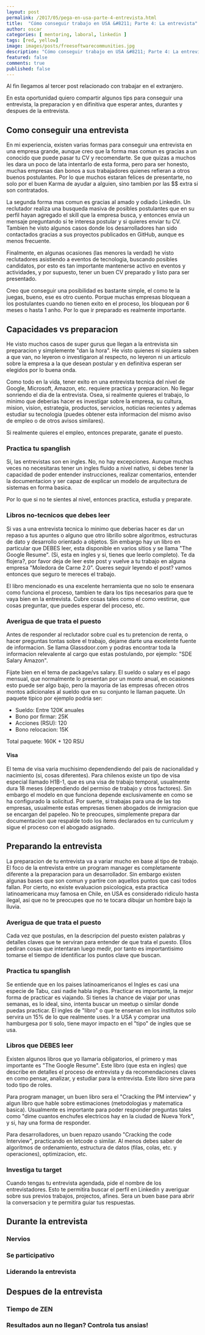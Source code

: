 ```yaml
---
layout: post
permalink: /2017/05/pega-en-usa-parte-4-entrevista.html
title:  "Cómo conseguir trabajo en USA &#8211; Parte 4: La entrevista"
author: oscar
categories: [ mentoring, laboral, linkedin ]
tags: [red, yellow]
image: images/posts/freesoftwarecommunities.jpg
description: "Cómo conseguir trabajo en USA &#8211; Parte 4: La entrevista"
featured: false
comments: true
published: false
---
```


Al fin llegamos al tercer post relacionado con trabajar en el extranjero.

En esta oportunidad quiero compartir algunos tips para conseguir una entrevista, la preparacion y en difinitiva que esperar antes, durantes y despues de 
la entrevista.

## Como conseguir una entrevista

En mi experiencia, existen varias formas para conseguir una entrevista en una empresa grande, aunque creo que la forma mas comun es gracias a un conocido que puede pasar 
tu CV y recomendarte. Se que quizas a muchos les dara un poco de lata intentarlo de esta forma, pero para ser honesto, muchas empresas dan bonos a sus 
trabajadores quienes refieran a otros buenos postulantes. Por lo que muchos estaran felices de presentarte, no solo por el buen Karma de ayudar a alguien, 
sino tambien por las $$ extra si son contratados. 

La segunda forma mas comun es gracias al amado y odiado Linkedin. Un reclutador realiza una busqueda masiva de posibles postulantes que en su perfil 
hayan agregado el skill que la empresa busca, y entonces envia un mensaje preguntando si te interesa postular y si quieres enviar tu CV. Tambien he visto 
algunos casos donde los desarrolladores han sido contactados gracias a sus proyectos publicados en GitHub, aunque es menos frecuente.

Finalmente, en algunas ocasiones (las menores la verdad) he visto reclutadores asistiendo a eventos de tecnologia, buscando posibles candidatos, por esto 
es tan importante mantenerse activo en eventos y actividades, y por supuesto, tener un buen CV preparado y listo para ser presentado.

Creo que conseguir una posibilidad es bastante simple, el como te la juegas, bueno, ese es otro cuento. Porque muchas empresas bloquean a los postulantes cuando no tienen 
exito en el proceso, los bloquean por 6 meses o hasta 1 anho. Por lo que ir preparado es realmente importante.

## Capacidades vs preparacion

He visto muchos casos de super gurus que llegan a la entrevista sin preparacion y simplemente "dan la hora". He visto quienes ni siquiera saben a que van,
no leyeron o investigaron al respecto, no leyeron ni un articulo sobre la empresa a la que desean postular y en definitiva esperan ser elegidos por lo
buena onda.

Como todo en la vida, tener exito en una entrevista tecnica del nivel de Google, Microsoft, Amazon, etc. requiere practica y preparacion. No llegar sonriendo el 
dia de la entrevista. Osea, si realmente quieres el trabajo, lo minimo que deberias hacer es investigar sobre la empresa, su cultura, mision, vision, estrategia, 
productos, servicios, noticias recientes y ademas estudiar su tecnologia (puedes obtener esta informacion del mismo aviso de empleo o de otros avisos similares).

Si realmente quieres el empleo, entonces preparate, ganate el puesto.

### Practica tu spanglish

Si, las entrevistas son en ingles. No, no hay excepciones. Aunque muchas veces no necesitaras tener un ingles fluido a nivel nativo, si debes tener la capacidad 
de poder entender instrucciones, realizar comentarios, entender la documentacion y ser capaz de explicar un modelo de arquitectura de sistemas en forma basica.

Por lo que si no te sientes al nivel, entonces practica, estudia y preparate.

### Libros no-tecnicos que debes leer

Si vas a una entrevista tecnica lo minimo que deberias hacer es dar un repaso a tus apuntes o alguno que otro librillo sobre algoritmos, estructuras de dato y desarrollo 
orientado a objetos. Sin embargo hay un libro en particular que DEBES leer, esta disponible en varios sitios y se llama "The Google Resume". (Si, esta en ingles y si, 
tienes que leerlo completo). Te da flojera?, por favor deja de leer este post y vuelve a tu trabajo en alguna empresa "Moledora de Carne 2.0". Queres seguir 
leyendo el post? vamos entonces que seguro te mereces el trabajo.

El libro mencionado es una excelente herramienta que no solo te ensenara como funciona el proceso, tambien te dara los tips necesarios para que te vaya bien en la entrevista. 
Cubre cosas tales como el como vestirse, que cosas preguntar, que puedes esperar del proceso, etc.

### Averigua de que trata el puesto

Antes de responder al reclutador sobre cual es tu pretencion de renta, o hacer preguntas tontas sobre el trabajo, dejame darte una excelente fuente de informacion. Se llama
Glassdoor.com y podras encontrar toda la informacion relevalente al cargo que estas postulando, por ejemplo: "SDE Salary Amazon".

Fijate bien en el tema de package/vs salary. El sueldo o salary es el pago mensual, que normalmente lo presentan por un monto anual, en ocasiones esto puede ser algo bajo, 
pero la mayoria de las empresas ofrecen otros montos adicionales al sueldo que en su conjunto le llaman paquete. Un paquete tipico por ejemplo podria ser:

* Sueldo: Entre 120K anuales
* Bono por firmar: 25K
* Acciones (RSU): 120
* Bono relocacion: 15K

Total paquete: 160K + 120 RSU

#### Visa

El tema de visa varia muchisimo dependendiendo del pais de nacionalidad y nacimiento (si, cosas diferentes). Para chilenos existe un tipo de visa especial llamado H1B-1, que es una visa de trabajo temporal, usualmente dura 18 meses (dependiendo del permiso de trabajo y otros factores). Sin embargo el modelo en que funciona depende exclusivamente en como se ha configurado la solicitud. Por suerte, si trabajas para una de las top empresas, usualmente estas empresas tienen abogados de inmigracion que se encargan del papeleo.
No te preocupes, simplemente prepara dar documentacion que respalde todo los items declarados en tu curriculum y sigue el proceso con el abogado asignado.

## Preparando la entrevista

La preparacion de tu entrevista va a variar mucho en base al tipo de trabajo. El foco de la entrevista entre un program manager es completamente diferente a la preparacion para un desarrollador. Sin embargo existen algunas bases que son comun y partire con aquellos puntos que casi todos fallan.
Por cierto, no existe evaluacion psicologica, esta practica latinoamericana muy famosa en Chile, en USA es considerado ridiculo hasta ilegal, asi que no te preocupes que no te tocara dibujar un hombre bajo la lluvia.

### Averigua de que trata el puesto

Cada vez que postulas, en la descripcion del puesto existen palabras y detalles claves que te serviran para entender de que trata el puesto. Ellos pediran cosas que intentaran luego medir, por tanto es importantisimo tomarse el tiempo de identificar los puntos clave que buscan.

### Practica tu spanglish

Se entiende que en los paises latinoamericanos el Ingles es casi una especie de Tabu, casi nadie habla ingles. Practicar es importante, la mejor forma de practicar es viajando. Si tienes la chance de viajar por unas semanas, es lo ideal, sino, intenta buscar un meetup o similar donde puedas practicar. El ingles de "libro" o que te ensenan en los institutos solo servira un 15% de lo que realmente uses. Ir a USA y comprar una hamburgesa por ti solo, tiene mayor impacto en el "tipo" de ingles que se usa.

### Libros que DEBES leer

Existen algunos libros que yo llamaria obligatorios, el primero y mas importante es "The Google Resume". Este libro (que esta en ingles) que describe en detalles el proceso de entrevista y da recomendaciones claves en como pensar, analizar, y estudiar para la entrevista. Este libro sirve para todo tipo de roles.

Para program manager, un buen libro sera el "Cracking the PM interview" y algun libro que hable sobre estimaciones (metodologias y matematica basica). Usualmente es importante para poder responder preguntas tales como "dime cuantos enchufes electricos hay en la ciudad de Nueva York", y si, hay una forma de responder.

Para desarrolladores, un buen repazo usando "Cracking the code Interview", practicando en letcode o similar. Al menos debes saber de algoritmos de ordenamiento, estructura de datos (filas, colas, etc. y operaciones), optimizacion, etc.

### Investiga tu target

Cuando tengas tu entrevista agendada, pide el nombre de los entrevistadores. Esto te permitira buscar el perfil en Linkedin y averiguar sobre sus previos trabajos, projectos, afines. Sera un buen base para abrir la conversacion y te permitira guiar tus respuestas.

## Durante la entrevista
### Nervios
### Se participativo
### Liderando la entrevista

## Despues de la entrevista
### Tiempo de ZEN
### Resultados aun no llegan? Controla tus ansias!
